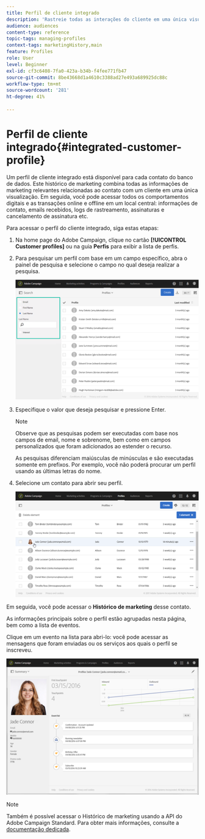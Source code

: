 ```yaml
---
title: Perfil de cliente integrado
description: 'Rastreie todas as interações do cliente em uma única visualização: o perfil de cliente integrado da Adobe Campaign é atualizado durante todo o ciclo de vida do cliente.'
audience: audiences
content-type: reference
topic-tags: managing-profiles
context-tags: marketingHistory,main
feature: Profiles
role: User
level: Beginner
exl-id: cf3c6408-7fa0-423a-b34b-f4fee771fb47
source-git-commit: 8be43668d1a4610c3388ad27e493a689925dc88c
workflow-type: tm+mt
source-wordcount: '281'
ht-degree: 41%

---
```


# Perfil de cliente integrado{#integrated-customer-profile}

Um perfil de cliente integrado está disponível para cada contato do banco de dados. Este histórico de marketing combina todas as informações de marketing relevantes relacionadas ao contato com um cliente em uma única visualização. Em seguida, você pode acessar todos os comportamentos digitais e as transações online e offline em um local central: informações de contato, emails recebidos, logs de rastreamento, assinaturas e cancelamento de assinatura etc.

Para acessar o perfil do cliente integrado, siga estas etapas:

1. Na home page do Adobe Campaign, clique no cartão **[!UICONTROL Customer profiles]** ou na guia **Perfis** para exibir a lista de perfis.

1. Para pesquisar um perfil com base em um campo específico, abra o painel de pesquisa e selecione o campo no qual deseja realizar a pesquisa.


   ![](assets/profile-search.png)

1. Especifique o valor que deseja pesquisar e pressione Enter.

   >[!NOTE]
   >
   >Observe que as pesquisas podem ser executadas com base nos campos de email, nome e sobrenome, bem como em campos personalizados que foram adicionados ao estender o recurso.
   >
   >As pesquisas diferenciam maiúsculas de minúsculas e são executadas somente em prefixos. Por exemplo, você não poderá procurar um perfil usando as últimas letras do nome.

1. Selecione um contato para abrir seu perfil.

   ![](assets/mkt_hist_access.png)

Em seguida, você pode acessar o **Histórico de marketing** desse contato.

As informações principais sobre o perfil estão agrupadas nesta página, bem como a lista de eventos.

Clique em um evento na lista para abri-lo: você pode acessar as mensagens que foram enviadas ou os serviços aos quais o perfil se inscreveu.

![](assets/mkt_hist_view.png)

>[!NOTE]
>
>Também é possível acessar o Histórico de marketing usando a API do Adobe Campaign Standard. Para obter mais informações, consulte a [documentação dedicada](../../api/using/interacting-with-marketing-history.md).
